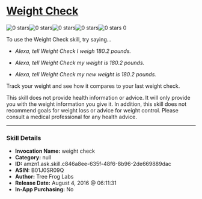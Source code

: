 # [Weight Check](http://alexa.amazon.com/#skills/amzn1.ask.skill.c846a8ee-635f-48f6-8b96-2de669889dac)
![0 stars](../../images/ic_star_border_black_18dp_1x.png)![0 stars](../../images/ic_star_border_black_18dp_1x.png)![0 stars](../../images/ic_star_border_black_18dp_1x.png)![0 stars](../../images/ic_star_border_black_18dp_1x.png)![0 stars](../../images/ic_star_border_black_18dp_1x.png) 0

To use the Weight Check skill, try saying...

* *Alexa, tell Weight Check I weigh 180.2 pounds.*

* *Alexa, tell Weight Check my weight is 180.2 pounds.*

* *Alexa, tell Weight Check my new weight is 180.2 pounds.*

Track your weight and see how it compares to your last weight check.

This skill does not provide health information or advice. It will only provide you with the weight information you give it. In addition, this skill does not recommend goals for weight loss or advice for weight control. Please consult a medical professional for any health advice.

***

### Skill Details

* **Invocation Name:** weight check
* **Category:** null
* **ID:** amzn1.ask.skill.c846a8ee-635f-48f6-8b96-2de669889dac
* **ASIN:** B01J0SR09Q
* **Author:** Tree Frog Labs
* **Release Date:** August 4, 2016 @ 06:11:31
* **In-App Purchasing:** No
